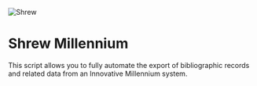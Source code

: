 ![Shrew](http://xerxes.calstate.edu/images/shrew.gif)

# Shrew Millennium 

This script allows you to fully automate the export of bibliographic records and related data from an Innovative Millennium system.